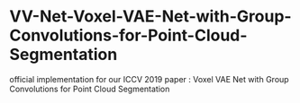 # VV-Net-Voxel-VAE-Net-with-Group-Convolutions-for-Point-Cloud-Segmentation
official implementation for our ICCV 2019 paper : Voxel VAE Net with Group Convolutions for Point Cloud Segmentation
